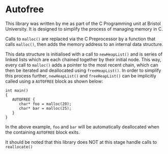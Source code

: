 # Autofree

This library was written by me as part of the C Programming unit at Bristol University. It is designed to simplify the process of managing memory in C.

Calls to `malloc()` are replaced via the C Preprocessor by a function that calls `malloc()`, then adds the memory address to an internal data structure.

This data structure is initialised with a call to `newHeapList()` and is series of linked lists which are each chained together by their initial node. This way, every call to `malloc()` adds a pointer to the most recent chain, which can then be iterated and deallocated using `freeHeapList()`. In order to simplify this process further, `newHeapList()` and `freeHeapList()` can be implicitly called using a `AUTOFREE` block as shown below:

```
int main()
{
   AUTOFREE {
      char* foo = malloc(20);
      char* bar = malloc(25);
   }
}
```
In the above example, `foo` and `bar` will be automatically deallocated when the containing `AUTOFREE` block exits.

It should be noted that this library does NOT at this stage handle calls to `reallocate()`
